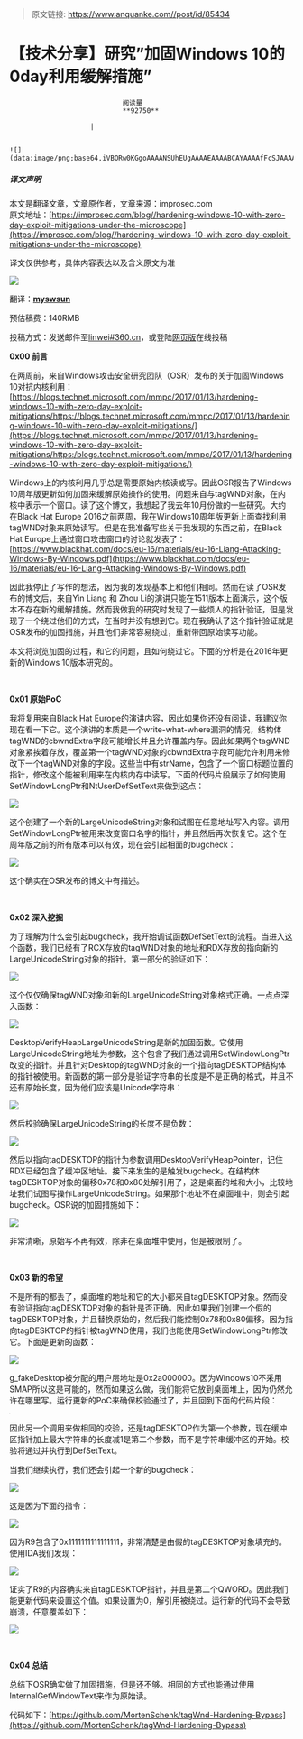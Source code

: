 > 原文链接: https://www.anquanke.com//post/id/85434 


# 【技术分享】研究”加固Windows 10的0day利用缓解措施”


                                阅读量   
                                **92750**
                            
                        |
                        
                                                                                                                                    ![](data:image/png;base64,iVBORw0KGgoAAAANSUhEUgAAAAEAAAABCAYAAAAfFcSJAAAAAXNSR0IArs4c6QAAAARnQU1BAACxjwv8YQUAAAAJcEhZcwAADsQAAA7EAZUrDhsAAAANSURBVBhXYzh8+PB/AAffA0nNPuCLAAAAAElFTkSuQmCC)
                                                                                            



##### 译文声明

本文是翻译文章，文章原作者，文章来源：improsec.com
                                <br>原文地址：[https://improsec.com/blog//hardening-windows-10-with-zero-day-exploit-mitigations-under-the-microscope](https://improsec.com/blog//hardening-windows-10-with-zero-day-exploit-mitigations-under-the-microscope)

译文仅供参考，具体内容表达以及含义原文为准

[![](https://p5.ssl.qhimg.com/t01579f9438d00427fe.jpg)](https://p5.ssl.qhimg.com/t01579f9438d00427fe.jpg)

翻译：[**myswsun**](http://bobao.360.cn/member/contribute?uid=2775084127)

预估稿费：140RMB

投稿方式：发送邮件至[linwei#360.cn](mailto:linwei@360.cn)，或登陆[网页版](http://bobao.360.cn/contribute/index)在线投稿



**0x00 前言**

在两周前，来自Windows攻击安全研究团队（OSR）发布的关于加固Windows 10对抗内核利用：[https://blogs.technet.microsoft.com/mmpc/2017/01/13/hardening-windows-10-with-zero-day-exploit-mitigations/https://blogs.technet.microsoft.com/mmpc/2017/01/13/hardening-windows-10-with-zero-day-exploit-mitigations/](https://blogs.technet.microsoft.com/mmpc/2017/01/13/hardening-windows-10-with-zero-day-exploit-mitigations/https:/blogs.technet.microsoft.com/mmpc/2017/01/13/hardening-windows-10-with-zero-day-exploit-mitigations/)

Windows上的内核利用几乎总是需要原始内核读或写。因此OSR报告了Windows 10周年版更新如何加固来缓解原始操作的使用。问题来自与tagWND对象，在内核中表示一个窗口。读了这个博文，我想起了我去年10月份做的一些研究。大约在Black Hat Europe 2016之前两周，我在Windows10周年版更新上面查找利用tagWND对象来原始读写。但是在我准备写些关于我发现的东西之前，在Black Hat Europe上通过窗口攻击窗口的讨论就发表了：[https://www.blackhat.com/docs/eu-16/materials/eu-16-Liang-Attacking-Windows-By-Windows.pdf](https://www.blackhat.com/docs/eu-16/materials/eu-16-Liang-Attacking-Windows-By-Windows.pdf)

因此我停止了写作的想法，因为我的发现基本上和他们相同。然而在读了OSR发布的博文后，来自Yin Liang 和 Zhou Li的演讲只能在1511版本上面演示，这个版本不存在新的缓解措施。然而我做我的研究时发现了一些烦人的指针验证，但是发现了一个绕过他们的方式，在当时并没有想到它。现在我确认了这个指针验证就是OSR发布的加固措施，并且他们非常容易绕过，重新带回原始读写功能。

本文将浏览加固的过程，和它的问题，且如何绕过它。下面的分析是在2016年更新的Windows 10版本研究的。

<br>

**0x01 原始PoC**

我将复用来自Black Hat Europe的演讲内容，因此如果你还没有阅读，我建议你现在看一下它。这个演讲的本质是一个write-what-where漏洞的情况，结构体tagWND的cbwndExtra字段可能增长并且允许覆盖内存。因此如果两个tagWND对象紧挨着存放，覆盖第一个tagWND对象的cbwndExtra字段可能允许利用来修改下一个tagWND对象的字段。这些当中有strName，包含了一个窗口标题位置的指针，修改这个能被利用来在内核内存中读写。下面的代码片段展示了如何使用SetWindowLongPtr和NtUserDefSetText来做到这点：

[![](https://p2.ssl.qhimg.com/t01ecc28af4e4da4ee6.png)](https://p2.ssl.qhimg.com/t01ecc28af4e4da4ee6.png)

这个创建了一个新的LargeUnicodeString对象和试图在任意地址写入内容。调用SetWindowLongPtr被用来改变窗口名字的指针，并且然后再次恢复它。这个在周年版之前的所有版本可以有效，现在会引起相面的bugcheck：

[![](https://p0.ssl.qhimg.com/t01378269fe605da54f.png)](https://p0.ssl.qhimg.com/t01378269fe605da54f.png)

这个确实在OSR发布的博文中有描述。

<br>

**0x02 深入挖掘**

为了理解为什么会引起bugcheck，我开始调试函数DefSetText的流程。当进入这个函数，我们已经有了RCX存放的tagWND对象的地址和RDX存放的指向新的LargeUnicodeString对象的指针。第一部分的验证如下：

[![](https://p0.ssl.qhimg.com/t011c0d93b492738342.png)](https://p0.ssl.qhimg.com/t011c0d93b492738342.png)

这个仅仅确保tagWND对象和新的LargeUnicodeString对象格式正确。一点点深入函数：

[![](https://p5.ssl.qhimg.com/t01bc4793eecbc1fff2.png)](https://p5.ssl.qhimg.com/t01bc4793eecbc1fff2.png)

DesktopVerifyHeapLargeUnicodeString是新的加固函数。它使用LargeUnicodeString地址为参数，这个包含了我们通过调用SetWindowLongPtr改变的指针。并且针对Desktop的tagWND对象的一个指向tagDESKTOP结构体的指针被使用。新函数的第一部分是验证字符串的长度是不是正确的格式，并且不还有原始长度，因为他们应该是Unicode字符串：

[![](https://p4.ssl.qhimg.com/t01eceb81b81cbae58f.png)](https://p4.ssl.qhimg.com/t01eceb81b81cbae58f.png)

然后校验确保LargeUnicodeString的长度不是负数：

[![](https://p1.ssl.qhimg.com/t012d4f5429bf40df0a.png)](https://p1.ssl.qhimg.com/t012d4f5429bf40df0a.png)

然后以指向tagDESKTOP的指针为参数调用DesktopVerifyHeapPointer，记住RDX已经包含了缓冲区地址。接下来发生的是触发bugcheck。在结构体tagDESKTOP对象的偏移0x78和0x80处解引用了，这是桌面的堆和大小，比较地址我们试图写操作LargeUnicodeString。如果那个地址不在桌面堆中，则会引起bugcheck。OSR说的加固措施如下：

[![](https://p4.ssl.qhimg.com/t01bf58c4a880ad8473.png)](https://p4.ssl.qhimg.com/t01bf58c4a880ad8473.png)

非常清晰，原始写不再有效，除非在桌面堆中使用，但是被限制了。

<br>

**0x03 新的希望**

不是所有的都丢了，桌面堆的地址和它的大小都来自tagDESKTOP对象。然而没有验证指向tagDESKTOP对象的指针是否正确。因此如果我们创建一个假的tagDESKTOP对象，并且替换原始的，然后我们能控制0x78和0x80偏移。因为指向tagDESKTOP的指针被tagWND使用，我们也能使用SetWindowLongPtr修改它。下面是更新的函数：

[![](https://p1.ssl.qhimg.com/t018b196f756046ad56.png)](https://p1.ssl.qhimg.com/t018b196f756046ad56.png)

g_fakeDesktop被分配的用户层地址是0x2a000000。因为Windows10不采用SMAP所以这是可能的，然而如果这么做，我们能将它放到桌面堆上，因为仍然允许在哪里写。运行更新的PoC来确保校验通过了，并且回到下面的代码片段：

[![](data:image/png;base64,iVBORw0KGgoAAAANSUhEUgAAAAEAAAABCAYAAAAfFcSJAAAAAXNSR0IArs4c6QAAAARnQU1BAACxjwv8YQUAAAAJcEhZcwAADsQAAA7EAZUrDhsAAAANSURBVBhXYzh8+PB/AAffA0nNPuCLAAAAAElFTkSuQmCC)](https://p1.ssl.qhimg.com/t017ccbb0c84d4345bd.png)

因此另一个调用来做相同的校验，还是tagDESKTOP作为第一个参数，现在缓冲区指针加上最大字符串的长度减1是第二个参数，而不是字符串缓冲区的开始。校验将通过并执行到DefSetText。

当我们继续执行，我们还会引起一个新的bugcheck：

[![](https://p1.ssl.qhimg.com/t01acf297877fa9dc29.png)](https://p1.ssl.qhimg.com/t01acf297877fa9dc29.png)

这是因为下面的指令：

[![](https://p3.ssl.qhimg.com/t010fa5673bb4440f7a.png)](https://p3.ssl.qhimg.com/t010fa5673bb4440f7a.png)

因为R9包含了0x1111111111111111，非常清楚是由假的tagDESKTOP对象填充的。使用IDA我们发现：

[![](https://p5.ssl.qhimg.com/t01d7212eecd7003a4a.png)](https://p5.ssl.qhimg.com/t01d7212eecd7003a4a.png)

证实了R9的内容确实来自tagDESKTOP指针，并且是第二个QWORD。因此我们能更新代码来设置这个值。如果设置为0，解引用被绕过。运行新的代码不会导致崩溃，任意覆盖如下：

[![](https://p1.ssl.qhimg.com/t019a842c08f70c5498.png)](https://p1.ssl.qhimg.com/t019a842c08f70c5498.png)

<br>

**0x04 总结**

总结下OSR确实做了加固措施，但是还不够。相同的方式也能通过使用InternalGetWindowText来作为原始读。

代码如下：[https://github.com/MortenSchenk/tagWnd-Hardening-Bypass](https://github.com/MortenSchenk/tagWnd-Hardening-Bypass)
